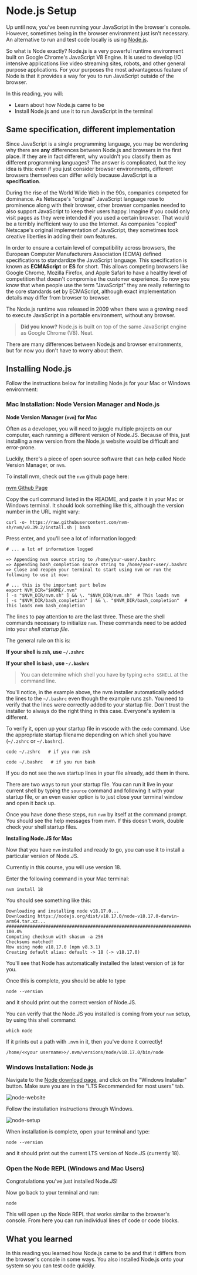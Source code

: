 # Node.js Setup

Up until now, you've been running your JavaScript in the browser's console.
However, sometimes being in the browser environment just isn't necessary. An
alternative to run and test code locally is using [Node.js][about node].

So what is Node exactly? Node.js is a very powerful runtime environment built
on Google Chrome's JavaScript V8 Engine. It is used to develop I/O intensive
applications like video streaming sites, robots, and other general purpose
applications. For your purposes the most advantageous feature of Node is that it
provides a way for you to run JavaScript outside of the browser.

In this reading, you will:

- Learn about how Node.js came to be
- Install Node.js and use it to run JavaScript in the terminal

## Same specification, different implementation

Since JavaScript is a single programming language, you may be wondering why
there are **any** differences between Node.js and browsers in the first place.
If they are in fact different, why wouldn't you classify them as different
programming languages? The answer is complicated, but the key idea is this: even
if you just consider browser environments, different browsers themselves can
differ wildly because JavaScript is a **specification**.

During the rise of the World Wide Web in the 90s, companies competed for
dominance. As Netscape's "original" JavaScript language rose to prominence
along with their browser, other browser companies needed to also support
JavaScript to keep their users happy. Imagine if you could only visit
pages as they were intended if you used a certain browser. That would be a
terribly inefficient way to use the Internet. As companies "copied" Netscape's
original implementation of JavaScript, they sometimes took creative liberties
in adding their own features.

In order to ensure a certain level of compatibility across browsers, the
European Computer Manufacturers Association (ECMA) defined specifications to
standardize the JavaScript language. This specification is known as
**ECMAScript** or **ES** for short. This allows competing browsers like
Google Chrome, Mozilla Firefox, and Apple Safari to have a healthy level of
competition that doesn't compromise the customer experience. So now you know
that when people use the term "JavaScript" they are really referring to the
core standards set by ECMAScript, although exact implementation details may
differ from browser to browser.

The Node.js runtime was released in 2009 when there was a growing need to
execute JavaScript in a portable environment, without any browser.

> **Did you know?** Node.js is built on top of the same JavaScript engine as
> Google Chrome (V8). Neat.

There are many differences between Node.js and browser environments, but for
now you don't have to worry about them.

## Installing Node.js

Follow the instructions below for installing Node.js for your Mac or Windows environment:

### Mac Installation: Node Version Manager and Node.js

__Node Version Manager (`nvm`) for Mac__

Often as a developer, you will need to juggle multiple projects on our computer,
each running a different version of Node.JS. Because of this, just installing a
new version from the Node.js website would be difficult and error-prone.

Luckily, there's a piece of open source software that can help called Node
Version Manager, or `nvm`.

To install nvm, check out the `nvm` github page here:

[nvm Github Page]

Copy the curl command listed in the README, and paste it in your Mac or Windows
terminal.  It should look something like this, although the version number in
the URL might vary:

```shell
curl -o- https://raw.githubusercontent.com/nvm-sh/nvm/v0.39.2/install.sh | bash
```

Press enter, and you'll see a lot of information logged:

```shell
# ... a lot of information logged

=> Appending nvm source string to /home/your-user/.bashrc
=> Appending bash_completion source string to /home/your-user/.bashrc
=> Close and reopen your terminal to start using nvm or run the following to use it now:

# ... this is the important part below
export NVM_DIR="$HOME/.nvm"
[ -s "$NVM_DIR/nvm.sh" ] && \. "$NVM_DIR/nvm.sh"  # This loads nvm
[ -s "$NVM_DIR/bash_completion" ] && \. "$NVM_DIR/bash_completion"  # This loads nvm bash_completion
```

The lines to pay attention to are the last three. These are the shell commands
necessary to initialize `nvm`.  These commands need to be added into your _shell startup file_.

The general rule on this is:

**If your shell is `zsh`, use `~/.zshrc`**

**If your shell is `bash`, use `~/.bashrc`**

> You can determine which shell you have by typing `echo $SHELL` at the command
> line.

You'll notice, in the example above, the nvm installer automatically added the
lines to the `~/.bashrc` even though the example runs zsh.  You need to verify
that the lines were correctly added to your startup file. Don't trust the
installer to always do the right thing in this case. Everyone's system is
different.

To verify it, open up your startup file in vscode with the `code` command. Use
the appropriate startup filename depending on which shell you have (`~/.zshrc`
or `~/.bashrc`).

```shell
code ~/.zshrc   # if you run zsh

code ~/.bashrc   # if you run bash
```

If you do not see the `nvm` startup lines in your file already, add them in
there.

There are two ways to run your startup file. You can run it live in your current
shell by typing the `source` command and following it with your startup file, or
an even easier option is to just close your terminal window and open it back up.

Once you have done these steps, run `nvm` by itself at the command prompt. You
should see the help messages from nvm. If this doesn't work, double check your
shell startup files.

__Installing Node.JS for Mac__

Now that you have `nvm` installed and ready to go, you can use it to install a
particular version of Node.JS.

Currently in this course, you will use version 18.

Enter the following command in your Mac terminal:

```shell
nvm install 18
```

You should see something like this:

```shell
Downloading and installing node v18.17.0...
Downloading https://nodejs.org/dist/v18.17.0/node-v18.17.0-darwin-arm64.tar.xz...
######################################################################### 100.0%
Computing checksum with shasum -a 256
Checksums matched!
Now using node v18.17.0 (npm v8.3.1)
Creating default alias: default -> 18 (-> v18.17.0)
```

You'll see that Node has automatically installed the latest version of `18` for you.

Once this is complete, you should be able to type

```shell
node --version
```

and it should print out the correct version of Node.JS.

You can verify that the Node.JS you installed is coming from your `nvm`
setup, by using this shell command:

```shell
which node
```

If it prints out a path with `.nvm` in it, then you've done it correctly!

```shell
/home/<<your username>>/.nvm/versions/node/v18.17.0/bin/node
```

### Windows Installation: Node.js

Navigate to the [Node download page], and click on the "Windows Installer"
button. Make sure you are in the "LTS Recommended for most users" tab.

![node-website][node-website]

Follow the installation instructions through Windows.

![node-setup][node-setup]

When installation is complete, open your terminal and type:

```shell
node --version
```

and it should print out the current LTS version of Node.JS (currently 18).

### Open the Node REPL (Windows and Mac Users)

Congratulations you've just installed Node.JS!

Now go back to your terminal and run:

```shell
node
```

This will open up the Node REPL that works similar to the browser's console.
From here you can run individual lines of code or code blocks.

## What you learned

In this reading you learned how Node.js came to be and that it differs from the
browser's console in some ways. You also installed Node.js onto your
system so you can test code quickly.

[about node]: https://nodejs.org/en/about/
[nvm Github Page]: https://github.com/nvm-sh/nvm#install--update-script
[Node download page]: https://nodejs.org/en/download/
[node-setup]: https://appacademy-open-assets.s3.us-west-1.amazonaws.com/Module-Solo-Prep-Work/setup/node-setup.png
[node-website]: https://appacademy-open-assets.s3.us-west-1.amazonaws.com/Module-Solo-Prep-Work/setup/node-wesite.png
